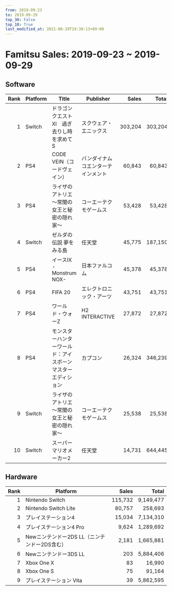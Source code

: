 ```yaml
---
from: 2019-09-23
to: 2019-09-29
top_30: False
top_10: True
last_modified_at: 2021-08-29T19:38:13+09:00
---
```

# Famitsu Sales: 2019-09-23 ~ 2019-09-29
## Software
| Rank | Platform | Title | Publisher | Sales | Total | Rate | New |
| -: | -- | -- | -- | -: | -: | -: | -- |
| 1 | Switch | ドラゴンクエストXI　過ぎ去りし時を求めて S | スクウェア・エニックス | 303,204 | 303,204 |  | **New** |
| 2 | PS4 | CODE VEIN（コードヴェイン） | バンダイナムコエンターテインメント | 60,843 | 60,843 |  | **New** |
| 3 | PS4 | ライザのアトリエ ～常闇の女王と秘密の隠れ家～ | コーエーテクモゲームス | 53,428 | 53,428 |  | **New** |
| 4 | Switch | ゼルダの伝説 夢をみる島 | 任天堂 | 45,775 | 187,150 |  |  |
| 5 | PS4 | イースIX -Monstrum NOX- | 日本ファルコム | 45,378 | 45,378 |  | **New** |
| 6 | PS4 | FIFA 20 | エレクトロニック・アーツ | 43,751 | 43,751 |  | **New** |
| 7 | PS4 | ワールド・ウォーZ | H2 INTERACTIVE | 27,872 | 27,872 |  | **New** |
| 8 | PS4 | モンスターハンターワールド：アイスボーン マスターエディション | カプコン | 26,324 | 346,239 |  |  |
| 9 | Switch | ライザのアトリエ ～常闇の女王と秘密の隠れ家～ | コーエーテクモゲームス | 25,538 | 25,538 |  | **New** |
| 10 | Switch | スーパーマリオメーカー2 | 任天堂 | 14,731 | 644,445 |  |  |

## Hardware
| Rank | Platform | Sales | Total |
| -: | -- | -: | -: |
| 1 | Nintendo Switch | 115,732 | 9,149,477 |
| 2 | Nintendo Switch Lite | 80,757 | 258,693 |
| 3 | プレイステーション4 | 15,034 | 7,134,310 |
| 4 | プレイステーション4 Pro | 9,624 | 1,289,692 |
| 5 | Newニンテンドー2DS LL（ニンテンドー2DS含む） | 2,181 | 1,665,881 |
| 6 | Newニンテンドー3DS LL | 203 | 5,884,406 |
| 7 | Xbox One X | 83 | 16,990 |
| 8 | Xbox One S | 75 | 91,164 |
| 9 | プレイステーション Vita | 39 | 5,862,595 |